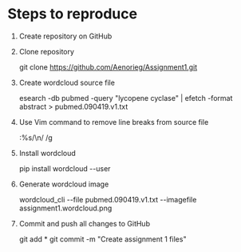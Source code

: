 # Steps to reproduce

1. Create repository on GitHub
2. Clone repository

	git clone https://github.com/Aenorieg/Assignment1.git

3. Create wordcloud source file

	esearch -db pubmed -query "lycopene cyclase" |   efetch -format abstract > pubmed.090419.v1.txt

4. Use Vim command to remove line breaks from source file

	:%s/\n/ /g

5. Install wordcloud 

	pip install wordcloud --user

6. Generate wordcloud image

	wordcloud_cli --file pubmed.090419.v1.txt --imagefile assignment1.wordcloud.png

7. Commit and push all changes to GitHub

	git add *
	git commit -m "Create assignment 1 files"

